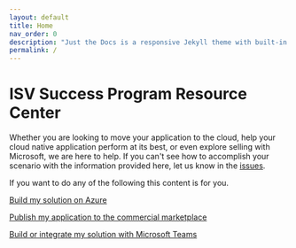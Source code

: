 ```yaml
---
layout: default
title: Home
nav_order: 0
description: "Just the Docs is a responsive Jekyll theme with built-in search that is easily customizable and hosted on GitHub Pages."
permalink: /
---
```


# ISV Success Program Resource Center

Whether you are looking to move your application to the cloud, help your cloud native application perform at its best, or even explore selling with Microsoft, we are here to help. If you can't see how to accomplish your scenario with the information provided here, let us know in the [issues](https://github.com/Azure/isv-success-program-resources/issues).

If you want to do any of the following this content is for you.

[Build my solution on Azure](./azure/index.md)

[Publish my application to the commercial marketplace](./marketplace/index.md)

[Build or integrate my solution with Microsoft Teams](./teams/index.md)